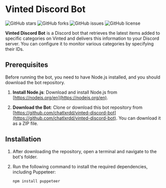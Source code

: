 # Vinted Discord Bot

![GitHub stars](https://img.shields.io/github/stars/chatlxrdd/vinted-discord-bot?style=flat-square)
![GitHub forks](https://img.shields.io/github/forks/chatlxrdd/vinted-discord-bot?style=flat-square)
![GitHub issues](https://img.shields.io/github/issues/chatlxrdd/vinted-discord-bot?style=flat-square)
![GitHub license](https://img.shields.io/github/license/chatlxrdd/vinted-discord-bot?style=flat-square)

**Vinted Discord Bot** is a Discord bot that retrieves the latest items added to specific categories on Vinted and delivers this information to your Discord server. You can configure it to monitor various categories by specifying their IDs.

## Prerequisites

Before running the bot, you need to have Node.js installed, and you should download the bot repository.

1. **Install Node.js**: Download and install Node.js from [https://nodejs.org/en](https://nodejs.org/en).

2. **Download the Bot**: Clone or download this bot repository from [https://github.com/chatlxrdd/vinted-discord-bot](https://github.com/chatlxrdd/vinted-discord-bot). You can download it as a ZIP file.

## Installation

1. After downloading the repository, open a terminal and navigate to the bot's folder.

2. Run the following command to install the required dependencies, including Puppeteer:

   ```bash
   npm install puppeteer
